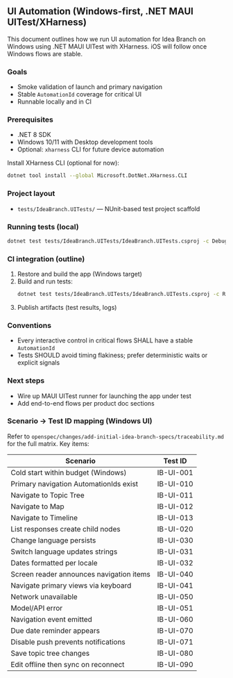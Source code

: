 ## UI Automation (Windows-first, .NET MAUI UITest/XHarness)

This document outlines how we run UI automation for Idea Branch on Windows using .NET MAUI UITest with XHarness. iOS will follow once Windows flows are stable.

### Goals
- Smoke validation of launch and primary navigation
- Stable `AutomationId` coverage for critical UI
- Runnable locally and in CI

### Prerequisites
- .NET 8 SDK
- Windows 10/11 with Desktop development tools
- Optional: `xharness` CLI for future device automation

Install XHarness CLI (optional for now):
```bash
dotnet tool install --global Microsoft.DotNet.XHarness.CLI
```

### Project layout
- `tests/IdeaBranch.UITests/` — NUnit-based test project scaffold

### Running tests (local)
```bash
dotnet test tests/IdeaBranch.UITests/IdeaBranch.UITests.csproj -c Debug
```

### CI integration (outline)
1. Restore and build the app (Windows target)
2. Build and run tests:
   ```bash
   dotnet test tests/IdeaBranch.UITests/IdeaBranch.UITests.csproj -c Release
   ```
3. Publish artifacts (test results, logs)

### Conventions
- Every interactive control in critical flows SHALL have a stable `AutomationId`
- Tests SHOULD avoid timing flakiness; prefer deterministic waits or explicit signals

### Next steps
- Wire up MAUI UITest runner for launching the app under test
- Add end-to-end flows per product doc sections

### Scenario → Test ID mapping (Windows UI)

Refer to `openspec/changes/add-initial-idea-branch-specs/traceability.md` for the full matrix. Key items:

| Scenario | Test ID |
| --- | --- |
| Cold start within budget (Windows) | IB-UI-001 |
| Primary navigation AutomationIds exist | IB-UI-010 |
| Navigate to Topic Tree | IB-UI-011 |
| Navigate to Map | IB-UI-012 |
| Navigate to Timeline | IB-UI-013 |
| List responses create child nodes | IB-UI-020 |
| Change language persists | IB-UI-030 |
| Switch language updates strings | IB-UI-031 |
| Dates formatted per locale | IB-UI-032 |
| Screen reader announces navigation items | IB-UI-040 |
| Navigate primary views via keyboard | IB-UI-041 |
| Network unavailable | IB-UI-050 |
| Model/API error | IB-UI-051 |
| Navigation event emitted | IB-UI-060 |
| Due date reminder appears | IB-UI-070 |
| Disable push prevents notifications | IB-UI-071 |
| Save topic tree changes | IB-UI-080 |
| Edit offline then sync on reconnect | IB-UI-090 |

